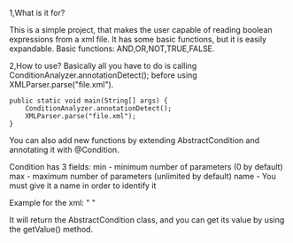 1,What is it for?

This is a simple project, that makes the user capable of reading boolean expressions from a xml file. It has some basic functions, but it is easily expandable.
Basic functions: AND,OR,NOT,TRUE,FALSE.



2,How to use?
Basically all you have to do is calling ConditionAnalyzer.annotationDetect(); before using XMLParser.parse("file.xml").

    public static void main(String[] args) {
        ConditionAnalyzer.annotationDetect();
        XMLParser.parse("file.xml");
    }

You can also add new functions by extending AbstractCondition and annotating it with @Condition.

Condition has 3 fields:
min - minimum number of parameters (0 by default)
max - maximum number of parameters (unlimited by default)
name - You must give it a name in order to identify it


Example for the xml:
"<OR>
    <TRUE/>
    <FALSE>
    <NOT>
      <TRUE/>
    </NOT>
</OR>
"

It will return the AbstractCondition class, and you can get its value by using the getValue() method.
